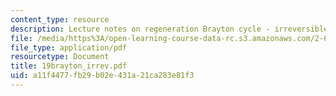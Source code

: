 ```yaml
---
content_type: resource
description: Lecture notes on regeneration Brayton cycle - irreversible.
file: /media/https%3A/open-learning-course-data-rc.s3.amazonaws.com/2-611-marine-power-and-propulsion-fall-2006/a11f4477fb29b02e431a21ca283e81f3_19brayton_irrev.pdf
file_type: application/pdf
resourcetype: Document
title: 19brayton_irrev.pdf
uid: a11f4477-fb29-b02e-431a-21ca283e81f3
---
```

